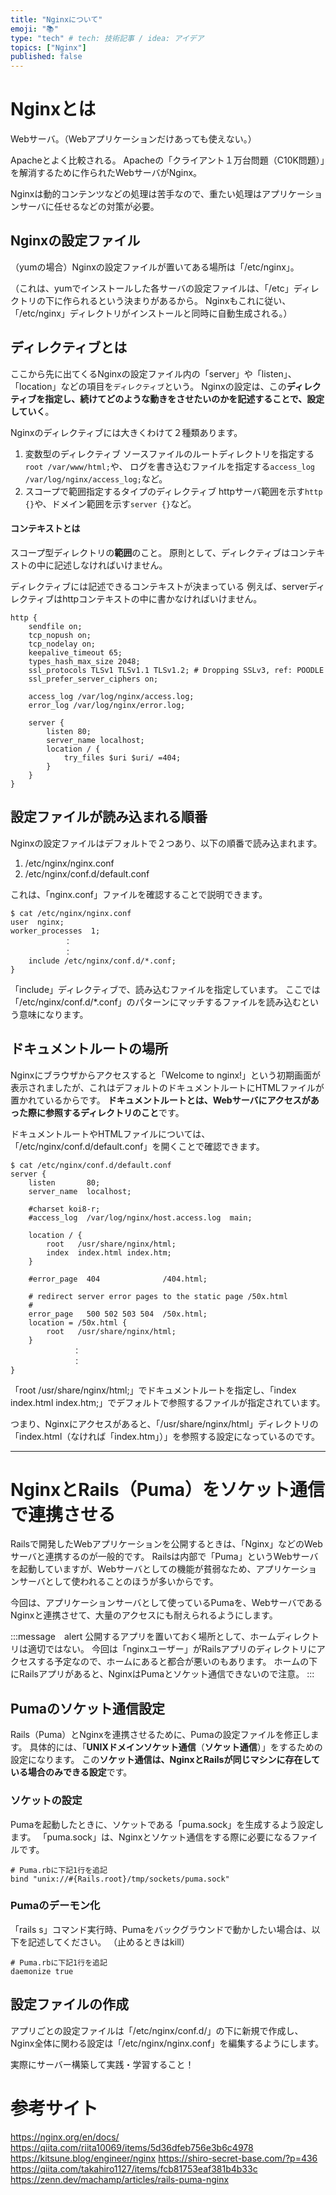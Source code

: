 ```yaml
---
title: "Nginxについて"
emoji: "📚"
type: "tech" # tech: 技術記事 / idea: アイデア
topics: ["Nginx"]
published: false
---
```


# Nginxとは
Webサーバ。（Webアプリケーションだけあっても使えない。）

Apacheとよく比較される。
Apacheの「クライアント１万台問題（C10K問題）」を解消するために作られたWebサーバがNginx。

Nginxは動的コンテンツなどの処理は苦手なので、重たい処理はアプリケーションサーバに任せるなどの対策が必要。

## Nginxの設定ファイル
（yumの場合）Nginxの設定ファイルが置いてある場所は「/etc/nginx」。

（これは、yumでインストールした各サーバの設定ファイルは、「/etc」ディレクトリの下に作られるという決まりがあるから。
Nginxもこれに従い、「/etc/nginx」ディレクトリがインストールと同時に自動生成される。）

## ディレクティブとは
ここから先に出てくるNginxの設定ファイル内の「server」や「listen」、「location」などの項目を`ディレクティブ`という。
Nginxの設定は、この**ディレクティブを指定し、続けてどのような動きをさせたいのかを記述することで、設定していく**。

Nginxのディレクティブには大きくわけて２種類あります。
1. 変数型のディレクティブ
  ソースファイルのルートディレクトリを指定する`root /var/www/html;`や、
  ログを書き込むファイルを指定する`access_log /var/log/nginx/access_log;`など。
2. スコープで範囲指定するタイプのディレクティブ
  httpサーバ範囲を示す`http {}`や、ドメイン範囲を示す`server {}`など。

#### コンテキストとは
スコープ型ディレクトリの**範囲**のこと。
原則として、ディレクティブはコンテキストの中に記述しなければいけません。

ディレクティブには記述できるコンテキストが決まっている
例えば、serverディレクティブはhttpコンテキストの中に書かなければいけません。
```
http {
	sendfile on;
	tcp_nopush on;
	tcp_nodelay on;
	keepalive_timeout 65;
	types_hash_max_size 2048;
	ssl_protocols TLSv1 TLSv1.1 TLSv1.2; # Dropping SSLv3, ref: POODLE
	ssl_prefer_server_ciphers on;
 
	access_log /var/log/nginx/access.log;
	error_log /var/log/nginx/error.log;
 
    server {
        listen 80;
        server_name localhost;
        location / {
            try_files $uri $uri/ =404;
        }
    }
}
```

## 設定ファイルが読み込まれる順番
Nginxの設定ファイルはデフォルトで２つあり、以下の順番で読み込まれます。
1. /etc/nginx/nginx.conf
2. /etc/nginx/conf.d/default.conf

これは、「nginx.conf」ファイルを確認することで説明できます。
```
$ cat /etc/nginx/nginx.conf
user  nginx;
worker_processes  1;
            ：
            ：
    include /etc/nginx/conf.d/*.conf;
}
```
「include」ディレクティブで、読み込むファイルを指定しています。
ここでは「/etc/nginx/conf.d/*.conf」のパターンにマッチするファイルを読み込むという意味になります。

## ドキュメントルートの場所
Nginxにブラウザからアクセスすると「Welcome to nginx!」という初期画面が表示されましたが、これはデフォルトのドキュメントルートにHTMLファイルが置かれているからです。
**ドキュメントルートとは、Webサーバにアクセスがあった際に参照するディレクトリのこと**です。

ドキュメントルートやHTMLファイルについては、「/etc/nginx/conf.d/default.conf」を開くことで確認できます。
```
$ cat /etc/nginx/conf.d/default.conf
server {
    listen       80;
    server_name  localhost;

    #charset koi8-r;
    #access_log  /var/log/nginx/host.access.log  main;

    location / {
        root   /usr/share/nginx/html;
        index  index.html index.htm;
    }

    #error_page  404              /404.html;

    # redirect server error pages to the static page /50x.html
    #
    error_page   500 502 503 504  /50x.html;
    location = /50x.html {
        root   /usr/share/nginx/html;
    }
              ：
              ：
}
```
「root /usr/share/nginx/html;」でドキュメントルートを指定し、「index index.html index.htm;」でデフォルトで参照するファイルが指定されています。

つまり、Nginxにアクセスがあると、「/usr/share/nginx/html」ディレクトリの「index.html（なければ「index.htm」）」を参照する設定になっているのです。

---

# NginxとRails（Puma）をソケット通信で連携させる
Railsで開発したWebアプリケーションを公開するときは、「Nginx」などのWebサーバと連携するのが一般的です。
Railsは内部で「Puma」というWebサーバを起動していますが、Webサーバとしての機能が貧弱なため、アプリケーションサーバとして使われることのほうが多いからです。

今回は、アプリケーションサーバとして使っているPumaを、WebサーバであるNginxと連携させて、大量のアクセスにも耐えられるようにします。

:::message　alert
公開するアプリを置いておく場所として、ホームディレクトリは適切ではない。
今回は「nginxユーザー」がRailsアプリのディレクトリにアクセスする予定なので、ホームにあると都合が悪いのもあります。
ホームの下にRailsアプリがあると、NginxはPumaとソケット通信できないので注意。
:::

## Pumaのソケット通信設定
Rails（Puma）とNginxを連携させるために、Pumaの設定ファイルを修正します。
具体的には、「**UNIXドメインソケット通信**（**ソケット通信**）」をするための設定になります。
この**ソケット通信は、NginxとRailsが同じマシンに存在している場合のみできる設定**です。

### ソケットの設定
Pumaを起動したときに、ソケットである「puma.sock」を生成するよう設定します。
「puma.sock」は、Nginxとソケット通信をする際に必要になるファイルです。
```
# Puma.rbに下記1行を追記
bind "unix://#{Rails.root}/tmp/sockets/puma.sock"
```

### Pumaのデーモン化
「rails s」コマンド実行時、Pumaをバックグラウンドで動かしたい場合は、以下を記述してください。
（止めるときはkill）
```
# Puma.rbに下記1行を追記
daemonize true
```

## 設定ファイルの作成
アプリごとの設定ファイルは「/etc/nginx/conf.d/」の下に新規で作成し、Nginx全体に関わる設定は「/etc/nginx/nginx.conf」を編集するようにします。



実際にサーバー構築して実践・学習すること！



# 参考サイト
https://nginx.org/en/docs/
https://qiita.com/riita10069/items/5d36dfeb756e3b6c4978
https://kitsune.blog/engineer/nginx
https://shiro-secret-base.com/?p=436
https://qiita.com/takahiro1127/items/fcb81753eaf381b4b33c
https://zenn.dev/machamp/articles/rails-puma-nginx